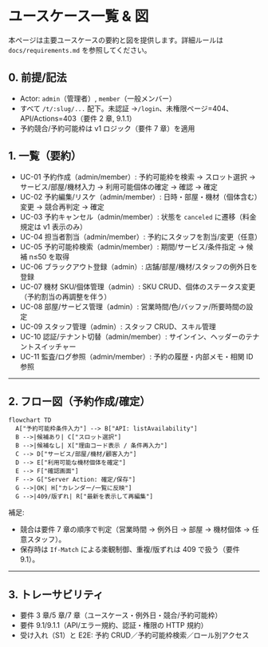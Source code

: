 # ユースケース一覧 & 図

本ページは主要ユースケースの要約と図を提供します。詳細ルールは `docs/requirements.md` を参照してください。

## 0. 前提/記法

- Actor: `admin`（管理者）, `member`（一般メンバー）
- すべて `/t/:slug/...` 配下。未認証 →`/login`、未権限ページ=404、API/Actions=403（要件 2 章, 9.1.1）
- 予約競合/予約可能枠は v1 ロジック（要件 7 章）を適用

## 1. 一覧（要約）

- UC-01 予約作成（admin/member）: 予約可能枠を検索 → スロット選択 → サービス/部屋/機材入力 → 利用可能個体の確定 → 確認 → 確定
- UC-02 予約編集/リスケ（admin/member）: 日時・部屋・機材（個体含む）変更 → 競合再判定 → 確定
- UC-03 予約キャンセル（admin/member）: 状態を `canceled` に遷移（料金規定は v1 表示のみ）
- UC-04 担当者割当（admin/member）: 予約にスタッフを割当/変更（任意）
- UC-05 予約可能枠検索（admin/member）: 期間/サービス/条件指定 → 候補 n≤50 を取得
- UC-06 ブラックアウト登録（admin）: 店舗/部屋/機材/スタッフの例外日を登録
- UC-07 機材 SKU/個体管理（admin）: SKU CRUD、個体のステータス変更（予約割当の再調整を伴う）
- UC-08 部屋/サービス管理（admin）: 営業時間/色/バッファ/所要時間の設定
- UC-09 スタッフ管理（admin）: スタッフ CRUD、スキル管理
- UC-10 認証/テナント切替（admin/member）: サインイン、ヘッダーのテナントスイッチャー
- UC-11 監査/ログ参照（admin/member）: 予約の履歴・内部メモ・相関 ID 参照

---

## 2. フロー図（予約作成/確定）

```mermaid
flowchart TD
  A["予約可能枠条件入力"] --> B["API: listAvailability"]
  B -->|候補あり| C["スロット選択"]
  B -->|候補なし| X["理由コード表示 / 条件再入力"]
  C --> D["サービス/部屋/機材/顧客入力"]
  D --> E["利用可能な機材個体を確定"]
  E --> F["確認画面"]
  F --> G["Server Action: 確定/保存"]
  G -->|OK| H["カレンダー/一覧に反映"]
  G -->|409/版ずれ| R["最新を表示して再編集"]
```

補足:

- 競合は要件 7 章の順序で判定（営業時間 → 例外日 → 部屋 → 機材個体 → 任意スタッフ）。
- 保存時は `If-Match` による楽観制御、重複/版ずれは 409 で扱う（要件 9.1）。

---

## 3. トレーサビリティ

- 要件 3 章/5 章/7 章（ユースケース・例外日・競合/予約可能枠）
- 要件 9.1/9.1.1（API/エラー規約、認証・権限の HTTP 規約）
- 受け入れ（S1）と E2E: 予約 CRUD／予約可能枠検索／ロール別アクセス
